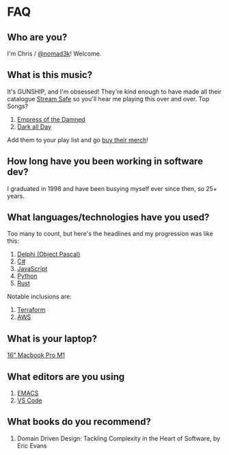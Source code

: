# FAQ

## Who are you?

I'm Chris / [@nomad3k](https://github.com/nomad3k)!  Welcome.

## What is this music?

It's GUNSHIP, and I'm obsessed!  They're kind enough to have made all their catalogue [Stream Safe](https://www.gunshipmusic.com/licensing) so you'll hear me playing this over and over.  Top Songs?

1. [Empress of the Damned](https://open.spotify.com/track/782CrbHLN0II9es7ouv3r1?si=e0c41eae84174908)
1. [Dark all Day](https://open.spotify.com/track/4GBJomKlZNRnODfpL299pw?si=523f3680a1f54198)

Add them to your play list and go [buy their merch](https://gunship.tmstor.es/)!

## How long have you been working in software dev?

I graduated in 1998 and have been busying myself ever since then, so 25+ years.

## What languages/technologies have you used?

Too many to count, but here's the headlines and my progression was like this:

1. [Delphi (Object Pascal)](./delphi.md)
1. [C#](./csharp.md)
1. [JavaScript](./javascript.md)
1. [Python](./python.md)
1. [Rust](./rust.md)

Notable inclusions are:

1. [Terraform](./terraform.md)
1. [AWS](./aws.md)

## What is your laptop?

[16" Macbook Pro M1](./laptop.md)

## What editors are you using

1. [EMACS](./emacs.md)
1. [VS Code](./vscode.md)

## What books do you recommend?

1. Domain Driven Design: Tackling Complexity in the Heart of Software, by Eric Evans

